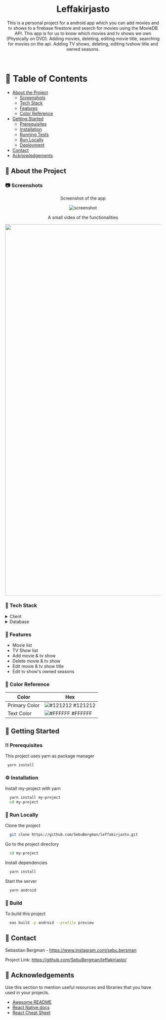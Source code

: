<div align="center">

  <!--<img src="assets/logo.png" alt="logo" width="200" height="auto" />-->
  <h1>Leffakirjasto</h1>
  
  <p>
    This is a personal project for a android app which you can add movies and tv shows to a firebase firestore and search for movies using the MovieDB API. This app is for us to know which movies and tv shows we own (Physically on DVD).
    Adding movies, deleting, editing movie title, searching for movies on the api.
    Adding TV shows, deleting, editing tvshow title and owned seasons.
  </p>
</div>
<br />

<!-- Table of Contents -->
# :notebook_with_decorative_cover: Table of Contents

- [About the Project](#star2-about-the-project)
  * [Screenshots](#camera-screenshots)
  * [Tech Stack](#space_invader-tech-stack)
  * [Features](#dart-features)
  * [Color Reference](#art-color-reference)
- [Getting Started](#toolbox-getting-started)
  * [Prerequisites](#bangbang-prerequisites)
  * [Installation](#gear-installation)
  * [Running Tests](#test_tube-running-tests)
  * [Run Locally](#running-run-locally)
  * [Deployment](#triangular_flag_on_post-deployment)
- [Contact](#handshake-contact)
- [Acknowledgements](#gem-acknowledgements)

  

<!-- About the Project -->
## :star2: About the Project

<div>
  <p></p>
</div>

<!-- Screenshots -->
### :camera: Screenshots

<div align="center">
  <p>Screenshot of the app</p>
  <img src="https://github.com/SebuBergman/leffakirjasto/blob/main/assets/Leffakirjasto_screenshot.jpg" alt="screenshot"/>
  <br>
  <p>A small video of the functionalities</p>
  <a href="https://youtu.be/dtqt1ruM7eE">
    <img src="https://github.com/SebuBergman/leffakirjasto/blob/main/assets/Leffakirjasto_screenshot2.jpg" alt="Logo" width="1200">
  </a>
</div>


<!-- TechStack -->
### :space_invader: Tech Stack

<details>
  <summary>Client</summary>
  <ul>
    <li><a href="https://reactnative.dev">React Native</a></li>
    <li><a href="https://www.typescriptlang.org">Typescript</a></li>
    <li><a href="https://redux.js.org">Redux</a></li>
  </ul>
</details>

<details>
  <summary>Database</summary>
  <ul>
    <li><a href="https://firebase.google.com">Firebase</a></li>
  </ul>
</details>

<!-- Features -->
### :dart: Features

- Movie list
- TV Show list
- Add movie & tv show
- Delete movie & tv show
- Edit movie & tv show title
- Edit tv show's owned seasons

<!-- Color Reference -->
### :art: Color Reference

| Color             | Hex                                                                |
| ----------------- | ------------------------------------------------------------------ |
| Primary Color | ![#121212](https://via.placeholder.com/10/121212?text=+) #121212 |
| Text Color | ![#FFFFFF](https://via.placeholder.com/10/#FFFFFF?text=+) #FFFFFF |


<!-- Getting Started -->
## 	:toolbox: Getting Started

<!-- Prerequisites -->
### :bangbang: Prerequisites

This project uses yarn as package manager

```bash
 yarn install
```

<!-- Installation -->
### :gear: Installation

Install my-project with yarn

```bash
  yarn install my-project
  cd my-project
```

<!-- Run Locally -->
### :running: Run Locally

Clone the project

```bash
  git clone https://github.com/SebuBergman/leffakirjasto.git
```

Go to the project directory

```bash
  cd my-project
```

Install dependencies

```bash
  yarn install
```

Start the server

```bash
  yarn android
```


<!-- Build -->
### :triangular_flag_on_post: Build

To build this project

```bash
  eas build -p android --profile preview
```

<!-- Contact -->
## :handshake: Contact

Sebastian Bergman - https://www.instagram.com/sebu.bersman

Project Link: https://github.com/SebuBergman/leffakirjasto/


<!-- Acknowledgments -->
## :gem: Acknowledgements

Use this section to mention useful resources and libraries that you have used in your projects.

 - [Awesome README](https://github.com/matiassingers/awesome-readme)
 - [React Native docs]((https://reactnative.dev/docs/getting-started))
 - [React Cheat Sheet](https://www.freecodecamp.org/news/the-react-cheatsheet/)

